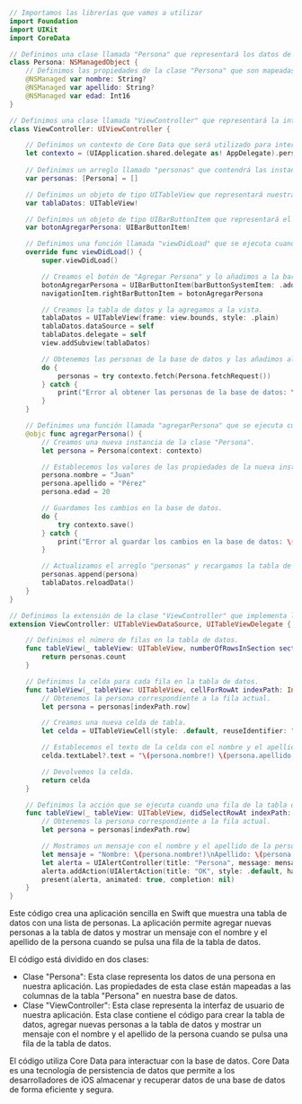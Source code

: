```swift
// Importamos las librerías que vamos a utilizar
import Foundation
import UIKit
import CoreData

// Definimos una clase llamada "Persona" que representará los datos de una persona en nuestra aplicación.
class Persona: NSManagedObject {
    // Definimos las propiedades de la clase "Persona" que son mapeadas a las columnas de la tabla "Persona" en nuestra base de datos.
    @NSManaged var nombre: String?
    @NSManaged var apellido: String?
    @NSManaged var edad: Int16
}

// Definimos una clase llamada "ViewController" que representará la interfaz de usuario de nuestra aplicación.
class ViewController: UIViewController {

    // Definimos un contexto de Core Data que será utilizado para interactuar con la base de datos.
    let contexto = (UIApplication.shared.delegate as! AppDelegate).persistentContainer.viewContext
    
    // Definimos un arreglo llamado "personas" que contendrá las instancias de la clase "Persona" que se muestran en nuestra interfaz de usuario.
    var personas: [Persona] = []

    // Definimos un objeto de tipo UITableView que representará nuestra tabla de datos.
    var tablaDatos: UITableView!

    // Definimos un objeto de tipo UIBarButtonItem que representará el botón de "Agregar Persona".
    var botonAgregarPersona: UIBarButtonItem!

    // Definimos una función llamada "viewDidLoad" que se ejecuta cuando la interfaz de usuario se carga.
    override func viewDidLoad() {
        super.viewDidLoad()

        // Creamos el botón de "Agregar Persona" y lo añadimos a la barra de navegación.
        botonAgregarPersona = UIBarButtonItem(barButtonSystemItem: .add, target: self, action: #selector(agregarPersona))
        navigationItem.rightBarButtonItem = botonAgregarPersona

        // Creamos la tabla de datos y la agregamos a la vista.
        tablaDatos = UITableView(frame: view.bounds, style: .plain)
        tablaDatos.dataSource = self
        tablaDatos.delegate = self
        view.addSubview(tablaDatos)

        // Obtenemos las personas de la base de datos y las añadimos al arreglo "personas".
        do {
            personas = try contexto.fetch(Persona.fetchRequest())
        } catch {
            print("Error al obtener las personas de la base de datos: \(error)")
        }
    }

    // Definimos una función llamada "agregarPersona" que se ejecuta cuando el botón de "Agregar Persona" es pulsado.
    @objc func agregarPersona() {
        // Creamos una nueva instancia de la clase "Persona".
        let persona = Persona(context: contexto)

        // Establecemos los valores de las propiedades de la nueva instancia de la clase "Persona".
        persona.nombre = "Juan"
        persona.apellido = "Pérez"
        persona.edad = 20

        // Guardamos los cambios en la base de datos.
        do {
            try contexto.save()
        } catch {
            print("Error al guardar los cambios en la base de datos: \(error)")
        }

        // Actualizamos el arreglo "personas" y recargamos la tabla de datos.
        personas.append(persona)
        tablaDatos.reloadData()
    }
}

// Definimos la extensión de la clase "ViewController" que implementa los métodos de los protocolos UITableViewDataSource y UITableViewDelegate.
extension ViewController: UITableViewDataSource, UITableViewDelegate {

    // Definimos el número de filas en la tabla de datos.
    func tableView(_ tableView: UITableView, numberOfRowsInSection section: Int) -> Int {
        return personas.count
    }

    // Definimos la celda para cada fila en la tabla de datos.
    func tableView(_ tableView: UITableView, cellForRowAt indexPath: IndexPath) -> UITableViewCell {
        // Obtenemos la persona correspondiente a la fila actual.
        let persona = personas[indexPath.row]

        // Creamos una nueva celda de tabla.
        let celda = UITableViewCell(style: .default, reuseIdentifier: "Celda")

        // Establecemos el texto de la celda con el nombre y el apellido de la persona.
        celda.textLabel?.text = "\(persona.nombre!) \(persona.apellido!)"

        // Devolvemos la celda.
        return celda
    }

    // Definimos la acción que se ejecuta cuando una fila de la tabla de datos es pulsada.
    func tableView(_ tableView: UITableView, didSelectRowAt indexPath: IndexPath) {
        // Obtenemos la persona correspondiente a la fila actual.
        let persona = personas[indexPath.row]

        // Mostramos un mensaje con el nombre y el apellido de la persona.
        let mensaje = "Nombre: \(persona.nombre!)\nApellido: \(persona.apellido!)"
        let alerta = UIAlertController(title: "Persona", message: mensaje, preferredStyle: .alert)
        alerta.addAction(UIAlertAction(title: "OK", style: .default, handler: nil))
        present(alerta, animated: true, completion: nil)
    }
}
```

Este código crea una aplicación sencilla en Swift que muestra una tabla de datos con una lista de personas. La aplicación permite agregar nuevas personas a la tabla de datos y mostrar un mensaje con el nombre y el apellido de la persona cuando se pulsa una fila de la tabla de datos.

El código está dividido en dos clases:

* Clase "Persona": Esta clase representa los datos de una persona en nuestra aplicación. Las propiedades de esta clase están mapeadas a las columnas de la tabla "Persona" en nuestra base de datos.
* Clase "ViewController": Esta clase representa la interfaz de usuario de nuestra aplicación. Esta clase contiene el código para crear la tabla de datos, agregar nuevas personas a la tabla de datos y mostrar un mensaje con el nombre y el apellido de la persona cuando se pulsa una fila de la tabla de datos.

El código utiliza Core Data para interactuar con la base de datos. Core Data es una tecnología de persistencia de datos que permite a los desarrolladores de iOS almacenar y recuperar datos de una base de datos de forma eficiente y segura.